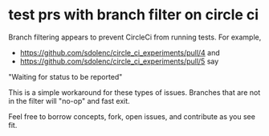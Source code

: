 # test prs with branch filter on circle ci
Branch filtering appears to prevent CircleCi from running tests. For example,
- https://github.com/sdolenc/circle_ci_experiments/pull/4 and
- https://github.com/sdolenc/circle_ci_experiments/pull/5 say

"Waiting for status to be reported"

This is a simple workaround for these types of issues. Branches that are not in the filter will "no-op" and fast exit.

Feel free to borrow concepts, fork, open issues, and contribute as you see fit.
